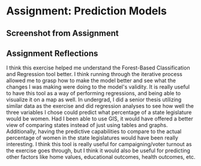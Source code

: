 # Assignment: Prediction Models



## Screenshot from Assignment


## Assignment Reflections

I think this exercise helped me understand the Forest-Based Classification and Regression tool better. I think running through the iterative process allowed me to grasp how to make the model better and see what the changes I was making were doing to the model's validity.  It is really useful to have this tool as a way of performing regressions, and being able to visualize it on a map as well. In undergrad, I did a senior thesis utilizing similar data as the exercise and did regression analyses to see how well the three variables I chose could predict what percentage of a state legislature would be women. Had I been able to use GIS, it would have offered a better view of comparing states instead of just using tables and graphs. Additionally, having the predictive capabilities to compare to the actual percentage of women in the state legislatures would have been really interesting. I think this tool is really useful for campaigning/voter turnout as the exercise goes through, but I think it would also be useful for predicting other factors like home values, educational outcomes, health outcomes, etc. 
